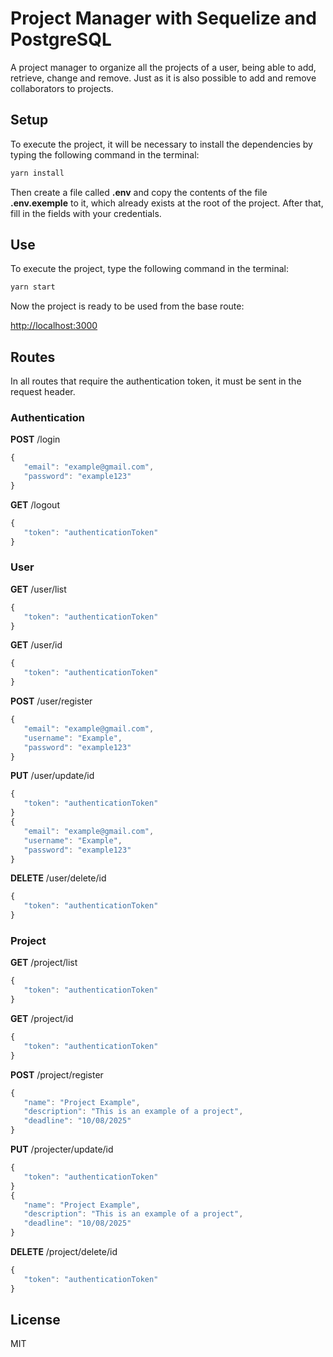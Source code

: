 # Project Manager with Sequelize and PostgreSQL

A project manager to organize all the projects of a user, being able to add, retrieve, change and remove. Just as it is also possible to add and remove collaborators to projects.

## Setup

To execute the project, it will be necessary to install the dependencies by typing the following command in the terminal:

```bash
yarn install
```

Then create a file called **.env** and copy the contents of the file **.env.exemple** to it, which already exists at the root of the project. After that, fill in the fields with your credentials.

## Use

To execute the project, type the following command in the terminal:

```bash
yarn start
```

Now the project is ready to be used from the base route:

[http://localhost:3000](http://localhost:3000)


## Routes

In all routes that require the authentication token, it must be sent in the request header.

### Authentication

**POST** /login
```javascript
{
   "email": "example@gmail.com",
   "password": "example123"
}
```

**GET** /logout
```javascript
{
   "token": "authenticationToken"
}
```

### User

**GET** /user/list

```javascript
{
   "token": "authenticationToken"
}
```
**GET** /user/id

```javascript
{
   "token": "authenticationToken"
}
```

**POST** /user/register
```javascript
{
   "email": "example@gmail.com",
   "username": "Example",
   "password": "example123"
}
```
**PUT** /user/update/id
```javascript
{
   "token": "authenticationToken"
}
{
   "email": "example@gmail.com",
   "username": "Example",
   "password": "example123"
}
```

**DELETE** /user/delete/id
```javascript
{
   "token": "authenticationToken"
}
```

### Project

**GET** /project/list
```javascript
{
   "token": "authenticationToken"
}
```

**GET** /project/id
```javascript
{
   "token": "authenticationToken"
}
```

**POST** /project/register
```javascript
{
   "name": "Project Example",
   "description": "This is an example of a project",
   "deadline": "10/08/2025"
}
```

**PUT** /projecter/update/id
```javascript
{
   "token": "authenticationToken"
}
{
   "name": "Project Example",
   "description": "This is an example of a project",
   "deadline": "10/08/2025"
}
```

**DELETE** /project/delete/id
```javascript
{
   "token": "authenticationToken"
}
```

## License

MIT
